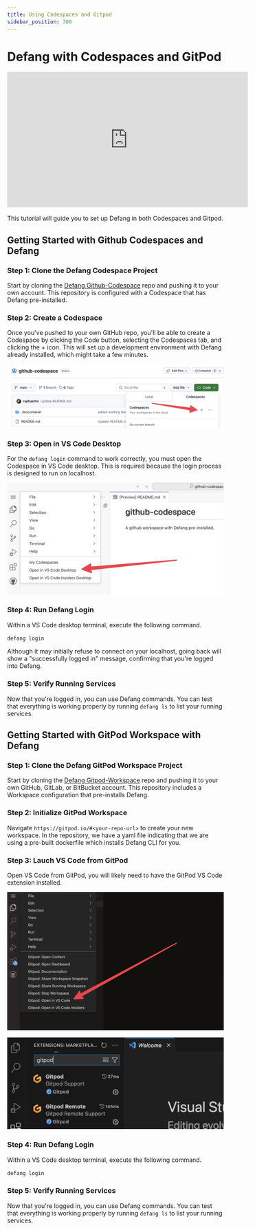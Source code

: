 ```yaml
---
title: Using Codespaces and Gitpod
sidebar_position: 700
---
```


# Defang with Codespaces and GitPod

<iframe width="560" height="315" src="https://www.youtube.com/embed/71pmCfLdxTg?si=Q9YIESYEUNTBFBIy" title="YouTube video player" frameborder="0" allow="accelerometer; autoplay; clipboard-write; encrypted-media; gyroscope; picture-in-picture; web-share" referrerpolicy="strict-origin-when-cross-origin" allowfullscreen></iframe>

This tutorial will guide you to set up Defang in both Codespaces and Gitpod.

## Getting Started with Github Codespaces and Defang

### Step 1: Clone the Defang Codespace Project
Start by cloning the [Defang Github-Codespace](https://github.com/defang-io/github-codespace) repo and pushing it to your own account. This repository is configured with a Codespace that has Defang pre-installed.


### Step 2: Create a Codespace
Once you've pushed to your own GitHub repo, you'll be able to create a Codespace by clicking the Code button, selecting the Codespaces tab, and clicking the + icon. This will set up a development environment with Defang already installed, which might take a few minutes.

![Create Codespace button screenshot](/img/codespace-tutorial/new-codespace.png)


### Step 3: Open in VS Code Desktop
For the `defang login` command to work correctly, you must open the Codespace in VS Code desktop. This is required because the login process is designed to run on localhost.


![Open in vs code desktop button screenshot](/img/codespace-tutorial/desktop.png)


### Step 4: Run Defang Login
Within a VS Code desktop terminal, execute the following command.
```bash
defang login
```
Although it may initially refuse to connect on your localhost, going back will show a "successfully logged in" message, confirming that you're logged into Defang.


### Step 5: Verify Running Services
Now that you're logged in, you can use Defang commands. You can test that everything is working properly by running `defang ls` to list your running services.


## Getting Started with GitPod Workspace with Defang

### Step 1: Clone the Defang GitPod Workspace Project
Start by cloning the [Defang Gitpod-Workspace](https://github.com/defang-io/gitpod-workspace) repo and pushing it to your own GitHub, GitLab, or BitBucket account. This repository includes a Workspace configuration that pre-installs Defang.


### Step 2: Initialize GitPod Workspace
Navigate `https://gitpod.io/#<your-repo-url>` to create your new workspace.
In the repository, we have a yaml file indicating that we are using a pre-built dockerfile which installs Defang CLI for you.


### Step 3: Lauch VS Code from GitPod
Open VS Code from GitPod, you will likely need to have the GitPod VS Code extension installed.

![Open in vs code desktop button screenshot](/img/codespace-tutorial/gitpod-desktop.png)

![Screenshot of GitPod extension](/img/codespace-tutorial/gitpod-ext.png)


### Step 4: Run Defang Login
Within a VS Code desktop terminal, execute the following command.

```bash
defang login
```


### Step 5: Verify Running Services
Now that you're logged in, you can use Defang commands. You can test that everything is working properly by running `defang ls` to list your running services.